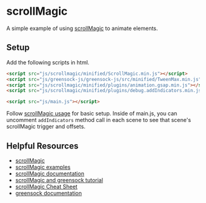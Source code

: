 # scrollMagic
A simple example of using [scrollMagic](http://scrollmagic.io/) to animate elements.

## Setup
Add the following scripts in html.

````html
<script src="js/scrollmagic/minified/ScrollMagic.min.js"></script>
<script src="js/greensock-js/greensock-js/src/minified/TweenMax.min.js"></script>
<script src="js/scrollmagic/minified/plugins/animation.gsap.min.js"></script>
<script src="js/scrollmagic/minified/plugins/debug.addIndicators.min.js"></script>

<script src="js/main.js"></script>

````

Follow [scrollMagic usage](https://github.com/janpaepke/ScrollMagic) for basic setup. Inside of main.js, you can uncomment `addIndicators` method call in each scene to see that scene's scrollMagic trigger and offsets.

## Helpful Resources
* [scrollMagic](http://scrollmagic.io/)
* [scrollMagic examples](https://scrollmagic.io/examples/)
* [scrollMagic documentation](http://scrollmagic.io/docs/index.html)
* [scrollMagic and greensock tutorial](https://greensock.com/scrollmagic/)
* [scrollMagic Cheat Sheet](https://ihatetomatoes.net/wp-content/uploads/2016/08/ScrollMagic-CheatsheetV2.pdf)
* [greensock documentation](https://greensock.com/docs/v2)